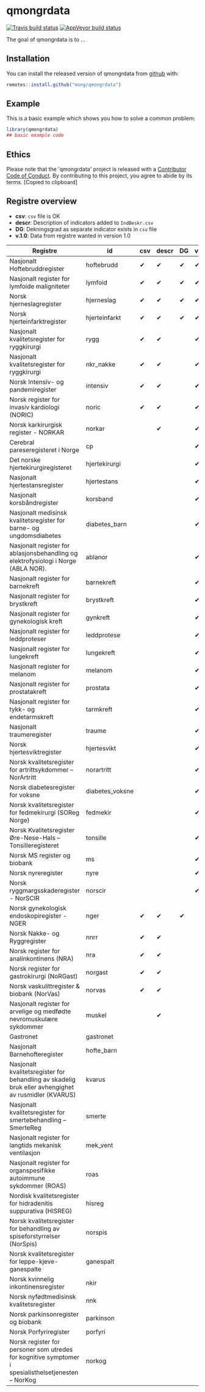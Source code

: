 
# qmongrdata

<!-- badges: start -->
[![Travis build status](https://travis-ci.org/mong/qmongrdata.svg?branch=master)](https://travis-ci.org/mong/qmongrdata)
[![AppVeyor build status](https://ci.appveyor.com/api/projects/status/github/mong/qmongrdata?branch=master&svg=true)](https://ci.appveyor.com/project/mong/qmongrdata)
<!-- badges: end -->

The goal of qmongrdata is to ...

## Installation

You can install the released version of qmongrdata from [github](https://github.com/) with:

``` r
remotes::install.github("mong/qmongrdata")
```

## Example

This is a basic example which shows you how to solve a common problem:

``` r
library(qmongrdata)
## basic example code
```
## Ethics
Please note that the 'qmongrdata' project is released with a
  [Contributor Code of Conduct](CODE_OF_CONDUCT.md).
  By contributing to this project, you agree to abide by its terms.
  [Copied to clipboard]

## Registre overview

- **csv**: `csv` file is OK
- **descr**: Description of indicators added to `IndBeskr.csv`
- **DG**: Dekningsgrad as separate indicator exists in `csv` file
- **v.1.0**: Data from registre wanted in version 1.0

| Registre | id | csv | descr | DG | v1.0 |
| --- | --- | ---| --- | --- | --- |
| Nasjonalt Hoftebruddregister | hoftebrudd | &#10004; | &#10004; | &#10004; | &#10004;
| Nasjonalt register for lymfoide maligniteter  | lymfoid | &#10004; | &#10004; | &#10004; | &#10004;
| Norsk hjerneslagregister | hjerneslag | &#10004; | &#10004; | &#10004; | &#10004;
| Norsk hjerteinfarktregister  | hjerteinfarkt | &#10004; | &#10004; | &#10004; | &#10004;
| Nasjonalt kvalitetsregister for ryggkirurgi | rygg | &#10004; | &#10004; | | &#10004;
| Nasjonalt kvalitetsregister for ryggkirurgi | nkr_nakke | &#10004; | &#10004; | | &#10004;
| Norsk Intensiv- og pandemiregister | intensiv | &#10004; | &#10004; | | &#10004;
| Norsk register for invasiv kardiologi (NORIC) | noric | &#10004; | &#10004; | | &#10004;
| Norsk karkirurgisk register - NORKAR | norkar |  | &#10004; | | &#10004;
| Cerebral pareseregisteret i Norge | cp |  |  |  | &#10004;
| ​Det norske hjertekirurgiregisteret  | hjertekirurgi |  |  |  | &#10004;
| Nasjonalt hjertestansregister  | hjertestans | |  |  | &#10004;
| Nasjonalt korsbåndregister | korsband | | | | &#10004;
| Nasjonalt medisinsk kvalitetsregister for barne- og ungdomsdiabetes  | diabetes_barn | | | | &#10004;
| Nasjonalt register for ablasjonsbehandling og elektrofysiologi i Norge (ABLA NOR). | ablanor | | | | &#10004;
| Nasjonalt register for barnekreft  | barnekreft | | | | &#10004;
| Nasjonalt register for brystkreft  | brystkreft | | | | &#10004;
| Nasjonalt register for gynekologisk kreft  | gynkreft | | | | &#10004;
| Nasjonalt register for leddproteser | leddprotese | | | | &#10004;
| Nasjonalt register for lungekreft  | lungekreft | | | | &#10004;
| Nasjonalt register for melanom  | melanom | | | | &#10004;
| Nasjonalt register for prostatakreft  | prostata | | | | &#10004;
| Nasjonalt register for tykk- og endetarmskreft  | tarmkreft | | | | &#10004;
| Nasjonalt traumeregister  | traume | | | | &#10004;
| Norsk hjertesviktregister | hjertesvikt | | | | &#10004;
| Norsk kvalitetsregister for artrittsykdommer – NorArtritt | norartritt | | | | &#10004;
| Norsk diabetesregister for voksne | diabetes_voksne | | | | &#10004;
| Norsk kvalitetsregister for fedmekirurgi (SOReg Norge) | fedmekir | | | | &#10004;
| Norsk Kvalitetsregister Øre-Nese-Hals – Tonsilleregisteret | tonsille | | | | &#10004;
| Norsk MS register og biobank | ms | | | | &#10004;
| Norsk nyreregister  | nyre | | | | &#10004;
| Norsk ryggmargsskaderegister - NorSCIR  | norscir |  | | | &#10004;
| Norsk gynekologisk endoskopiregister - NGER | nger | &#10004; | &#10004; | &#10004; |
| Norsk Nakke- og Ryggregister | nnrr | &#10004; | &#10004; |
| Norsk register for analinkontinens (NRA) | nra | &#10004; | &#10004; |
| Norsk register for gastrokirurgi (NoRGast) | norgast | &#10004; | &#10004; | 
| Norsk vaskulittregister & biobank (NorVas) | norvas | &#10004; | &#10004; |
| Nasjonalt register for arvelige og medfødte nevromuskulære sykdommer | muskel |  | &#10004; |
| Gastronet | gastronet |
| Nasjonalt Barnehofteregister | hofte_barn |
| Nasjonalt kvalitetsregister for behandling av skadelig bruk eller avhengighet av rusmidler (KVARUS) | kvarus |
| Nasjonalt kvalitetsregister for smertebehandling – SmerteReg | smerte |
| Nasjonalt register for langtids mekanisk ventilasjon | mek_vent |
| Nasjonalt register for organspesifikke autoimmune sykdommer (ROAS) | roas |
| Nordisk kvalitetsregister for hidradenitis suppurativa (HISREG) | hisreg |
| Norsk kvalitetsregister for behandling av spiseforstyrrelser (NorSpis) | norspis |
| Norsk kvalitetsregister for leppe-kjeve-ganespalte | ganespalt |
| Norsk kvinnelig inkontinensregister | nkir |
| Norsk nyfødtmedisinsk kvalitetsregister  | nnk |
| Norsk parkinsonregister og biobank | parkinson |
| Norsk Porfyriregister | porfyri |
| Norsk register for personer som utredes for kognitive symptomer i spesialisthelsetjenesten – NorKog | norkog |

